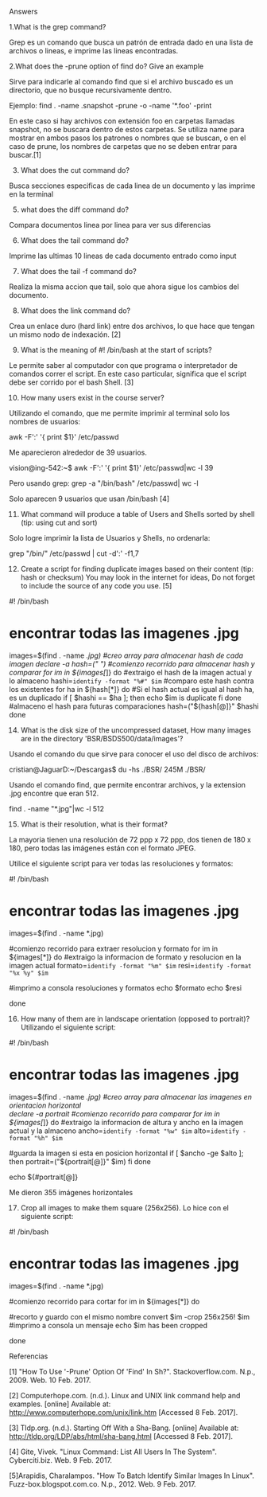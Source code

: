 Answers

1.What is the grep command?

Grep es un comando que busca un patrón de entrada dado en una lista de archivos o lineas, e imprime las lineas encontradas.

2.What does the -prune option of find do? Give an example

Sirve para indicarle al comando find que si el archivo buscado es un directorio, que no busque recursivamente dentro.

Ejemplo:
find . -name .snapshot -prune -o -name '*.foo' -print

En este caso si hay archivos con extensión foo en carpetas llamadas snapshot, no se buscara dentro de estos carpetas. Se utiliza name para mostrar en ambos pasos los patrones o nombres que se buscan, o en el caso de prune, los nombres de carpetas que no se deben entrar para buscar.[1]
 
3. What does the cut command do?

Busca secciones especificas de cada linea de un documento y las imprime en la terminal

5. what does the diff command do?

Compara documentos linea por linea para ver sus diferencias

6. What does the tail command do?

Imprime las ultimas 10 lineas de cada documento entrado como input

7. What does the tail -f command do?

Realiza la misma accion que tail, solo que ahora sigue los cambios del documento.

8. What does the link command do?

Crea un enlace duro (hard link) entre dos archivos, lo que hace que tengan un mismo nodo de indexación. [2]

9. What is the meaning of #! /bin/bash at the start of scripts?

Le permite saber al computador con que programa o interpretador de comandos correr el script. En este caso particular, significa que el script debe ser corrido por el bash Shell. [3]

10. How many users exist in the course server?

Utilizando el comando, que me permite imprimir al terminal solo los nombres de usuarios:

awk -F':' '{ print $1}' /etc/passwd

Me aparecieron alrededor de 39 usuarios.

vision@ing-542:~$ awk -F':' '{ print $1}' /etc/passwd|wc -l
39

Pero usando grep: 
grep -a "/bin/bash" /etc/passwd| wc -l

Solo aparecen 9 usuarios que usan /bin/bash [4]

11. What command will produce a table of Users and Shells sorted by shell (tip: using cut and sort)

Solo logre imprimir la lista de Usuarios y Shells, no ordenarla:

grep "/bin/" /etc/passwd | cut -d':' -f1,7

12. Create a script for finding duplicate images based on their content (tip: hash or checksum) You may look in the internet for ideas, Do not forget to include the source of any code you use. [5]

#! /bin/bash

# encontrar todas las imagenes .jpg
images=$(find . -name *.jpg)
#creo array para almacenar hash de cada imagen
declare -a hash=(" ")
#comienzo recorrido para almacenar hash y comparar
for im in ${images[*]}
do
#extraigo el hash de la imagen actual y lo almaceno
hashi=`identify -format "%#" $im`
#comparo este hash contra los existentes
	for ha in ${hash[*]}
	do 
	#Si el hash actual es igual al hash ha, es un duplicado
	if [ $hashi == $ha ]; then
	echo $im is duplicate
	fi
	done
#almaceno el hash para futuras comparaciones
hash=("${hash[@]}" $hashi
done

14. What is the disk size of the uncompressed dataset, How many images are in the directory 'BSR/BSDS500/data/images'?

Usando el comando du que sirve para conocer el uso del disco de archivos:

cristian@JaguarD:~/Descargas$ du -hs ./BSR/
245M	./BSR/

Usando el comando find, que permite encontrar archivos, y la extension .jpg encontre que eran 512.

find . -name "*.jpg"|wc -l
512

15. What is their resolution, what is their format?

La mayoria tienen una resolución de 72 ppp x 72 ppp, dos tienen de 180 x 180, pero todas las imágenes están con el formato JPEG.

Utilice el siguiente script para ver todas las resoluciones y formatos:

#! /bin/bash

# encontrar todas las imagenes .jpg
images=$(find . -name *.jpg)

#comienzo recorrido para extraer resolucion y formato
for im in ${images[*]}
do
#extraigo la informacion de formato y resolucion en la imagen actual
formato=`identify -format "%m" $im`
resi=`identify -format "%x %y" $im`

#imprimo a consola resoluciones y formatos
echo $formato
echo $resi

done


16. How many of them are in landscape orientation (opposed to portrait)?
Utilizando el siguiente script:

#! /bin/bash

# encontrar todas las imagenes .jpg
images=$(find . -name *.jpg)
#creo array para almacenar las imagenes en orientacion horizontal  
declare -a portrait
#comienzo recorrido para comparar
for im in ${images[*]}
do
#extraigo la informacion de altura y ancho en la imagen actual y la almaceno
ancho=`identify -format "%w" $im`
alto=`identify -format "%h" $im`

#guarda la imagen si esta en posicion horizontal
	if [ $ancho -ge $alto ]; then
	portrait=("${portrait[@]}" $im)
	fi
done

echo ${#portrait[@]}

Me dieron 355 imágenes horizontales


17. Crop all images to make them square (256x256).
Lo hice con el siguiente script:


#! /bin/bash

# encontrar todas las imagenes .jpg
images=$(find . -name *.jpg)

#comienzo recorrido para cortar
for im in ${images[*]}
do

#recorto y guardo con el mismo nombre
convert $im -crop 256x256! $im
#imprimo a consola un mensaje
echo $im has been cropped

done


Referencias

[1] "How To Use '-Prune' Option Of 'Find' In Sh?". Stackoverflow.com. N.p., 2009. Web. 10 Feb. 2017.

[2] Computerhope.com. (n.d.). Linux and UNIX link command help and examples. [online] Available at: http://www.computerhope.com/unix/link.htm [Accessed 8 Feb. 2017].

[3] Tldp.org. (n.d.). Starting Off With a Sha-Bang. [online] Available at: http://tldp.org/LDP/abs/html/sha-bang.html [Accessed 8 Feb. 2017].

[4] Gite, Vivek. "Linux Command: List All Users In The System". Cyberciti.biz. Web. 9 Feb. 2017.

[5]Arapidis, Charalampos. "How To Batch Identify Similar Images In Linux". Fuzz-box.blogspot.com.co. N.p., 2012. Web. 9 Feb. 2017.
